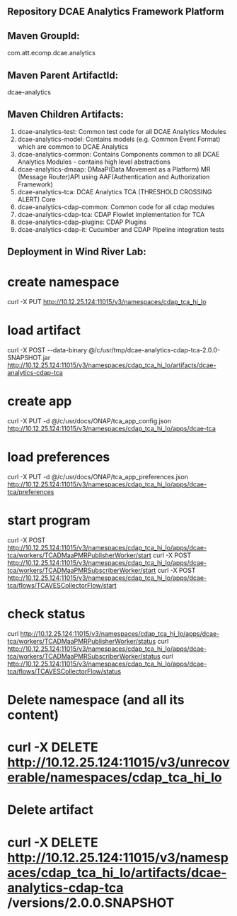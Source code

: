 Repository DCAE Analytics Framework Platform
---------------------------------------------

Maven GroupId:
--------------
com.att.ecomp.dcae.analytics

Maven Parent ArtifactId:
----------------
dcae-analytics

Maven Children Artifacts:
------------------------
1. dcae-analytics-test: Common test code for all DCAE Analytics Modules
2. dcae-analytics-model: Contains models (e.g. Common Event Format) which are common to DCAE Analytics
3. dcae-analytics-common: Contains Components common to all DCAE Analytics Modules - contains high level abstractions
4. dcae-analytics-dmaap: DMaaP(Data Movement as a Platform) MR (Message Router)API using AAF(Authentication and Authorization Framework)
5. dcae-analytics-tca: DCAE Analytics TCA (THRESHOLD CROSSING ALERT) Core
6. dcae-analytics-cdap-common: Common code for all cdap modules
7. dcae-analytics-cdap-tca: CDAP Flowlet implementation for TCA
8. dcae-analytics-cdap-plugins: CDAP Plugins
9. dcae-analytics-cdap-it: Cucumber and CDAP Pipeline integration tests

Deployment in Wind River Lab:
-----------------------------
# create namespace
curl -X PUT http://10.12.25.124:11015/v3/namespaces/cdap_tca_hi_lo

# load artifact
curl -X POST --data-binary @/c/usr/tmp/dcae-analytics-cdap-tca-2.0.0-SNAPSHOT.jar http://10.12.25.124:11015/v3/namespaces/cdap_tca_hi_lo/artifacts/dcae-analytics-cdap-tca

# create app
curl -X PUT -d @/c/usr/docs/ONAP/tca_app_config.json http://10.12.25.124:11015/v3/namespaces/cdap_tca_hi_lo/apps/dcae-tca

# load preferences
curl -X PUT -d @/c/usr/docs/ONAP/tca_app_preferences.json http://10.12.25.124:11015/v3/namespaces/cdap_tca_hi_lo/apps/dcae-tca/preferences

# start program
curl -X POST http://10.12.25.124:11015/v3/namespaces/cdap_tca_hi_lo/apps/dcae-tca/workers/TCADMaaPMRPublisherWorker/start
curl -X POST http://10.12.25.124:11015/v3/namespaces/cdap_tca_hi_lo/apps/dcae-tca/workers/TCADMaaPMRSubscriberWorker/start
curl -X POST http://10.12.25.124:11015/v3/namespaces/cdap_tca_hi_lo/apps/dcae-tca/flows/TCAVESCollectorFlow/start

# check status
curl http://10.12.25.124:11015/v3/namespaces/cdap_tca_hi_lo/apps/dcae-tca/workers/TCADMaaPMRPublisherWorker/status
curl http://10.12.25.124:11015/v3/namespaces/cdap_tca_hi_lo/apps/dcae-tca/workers/TCADMaaPMRSubscriberWorker/status
curl http://10.12.25.124:11015/v3/namespaces/cdap_tca_hi_lo/apps/dcae-tca/flows/TCAVESCollectorFlow/status

# Delete namespace (and all its content)
# curl -X DELETE http://10.12.25.124:11015/v3/unrecoverable/namespaces/cdap_tca_hi_lo

# Delete artifact
# curl -X DELETE http://10.12.25.124:11015/v3/namespaces/cdap_tca_hi_lo/artifacts/dcae-analytics-cdap-tca /versions/2.0.0.SNAPSHOT
